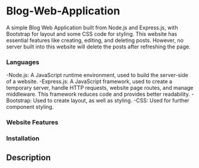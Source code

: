 # Blog-Web-Application

A simple Blog Web Application built from Node.js and Express.js, with Bootstrap for layout and some CSS code for styling. This website has essential features like creating, editing, and deleting posts. However, no server built into this website will delete the posts after refreshing the page.

### Languages
-Node.js: A JavaScript runtime environment, used to build the server-side of a website.
-Express.js: A JavaScript framework, used to create a temporary server, handle HTTP requests, website page routes, and manage middleware. This framework reduces code and provides better readability.
-Bootstrap: Used to create layout, as well as styling.
-CSS: Used for further component styling.

### Website Features


### Installation

## Description
